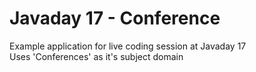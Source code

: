 # Javaday 17 - Conference
Example application for live coding session at Javaday 17<br>
Uses 'Conferences' as it's subject domain<br>
